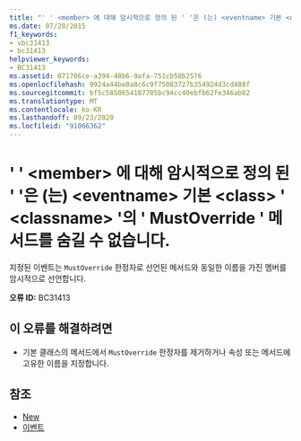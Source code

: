 ```yaml
---
title: "' ' <member> 에 대해 암시적으로 정의 된 ' '은 (는) <eventname> 기본 <class> ' <classname> '의 ' MustOverride ' 메서드를 숨길 수 없습니다."
ms.date: 07/20/2015
f1_keywords:
- vbc31413
- bc31413
helpviewer_keywords:
- BC31413
ms.assetid: 071706ce-a394-48b6-9afa-751cb50b2576
ms.openlocfilehash: 9924a44be8a8c6c9f75083727b354924d3cd488f
ms.sourcegitcommit: bf5c5850654187705bc94cc40ebfb62fe346ab02
ms.translationtype: MT
ms.contentlocale: ko-KR
ms.lasthandoff: 09/23/2020
ms.locfileid: "91066362"
---
```

# <a name="member-implicitly-defined-for-eventname-cannot-shadow-a-mustoverride-method-in-the-base-class-classname"></a>' ' \<member> 에 대해 암시적으로 정의 된 ' '은 (는) \<eventname> 기본 \<class> ' \<classname> '의 ' MustOverride ' 메서드를 숨길 수 없습니다.

지정된 이벤트는 `MustOverride` 한정자로 선언된 메서드와 동일한 이름을 가진 멤버를 암시적으로 선언합니다.  
  
 **오류 ID:** BC31413  
  
## <a name="to-correct-this-error"></a>이 오류를 해결하려면  
  
- 기본 클래스의 메서드에서 `MustOverride` 한정자를 제거하거나 속성 또는 메서드에 고유한 이름을 지정합니다.  
  
## <a name="see-also"></a>참조

- [New](../language-reference/modifiers/mustoverride.md)
- [이벤트](../programming-guide/language-features/events/index.md)
